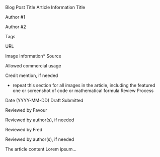 Blog Post Title
Article Information
Title


Author #1


Author #2


Tags


URL



Image Information*
Source


Allowed commercial usage


Credit mention, if needed



* repeat this section for all images in the article, including the featured one or screenshot of code or mathematical formula
Review Process


Date (YYYY-MM-DD)
Draft Submitted


Reviewed by Favour


Reviewed by author(s), if needed


Reviewed by Fred


Reviewed by author(s), if needed





The article content
Lorem ipsum…
